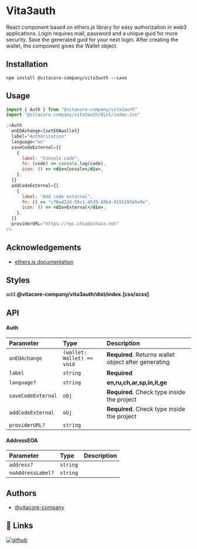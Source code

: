 # Vita3auth

React component based on ethers.js library for easy authorization in web3 applications. Login requires mail, password and a unique guid for more security. Save the generated guid for your next login. After creating the wallet, the component gives the Wallet object.

## Installation

```shell-script
npm install @vitacore-company/vita3auth --save
```

## Usage

```jsx
import { Auth } from "@vitacore-company/vita3auth"
import "@vitacore-company/vita3auth/dist/index.css"

;<Auth
  onEOAchange={setEOAwallet}
  label="Authorization"
  language="en"
  saveCodeExternal={[
    {
      label: "Console code",
      fn: (code) => console.log(code),
      icon: () => <div>Console</div>,
    },
  ]}
  addCodeExternal={[
    {
      label: "Add code external",
      fn: () => "cf0a4220-50c1-4539-89b4-9155195b5e9e",
      icon: () => <div>External</div>,
    },
  ]}
  providerURL="https://rpc.chiadochain.net"
/>
```

## Acknowledgements

- [ethers.js documentation](https://docs.ethers.org/v5/)

## Styles

add **@vitacore-company/vita3auth/dist/index.[css/scss]**

## API

#### Auth

| Parameter          | Type                       | Description                                          |
| :----------------- | :------------------------- | :--------------------------------------------------- |
| `onEOAchange`      | `(wallet: Wallet) => void` | **Required**. Returns wallet object after generating |
| `label`            | `string`                   | **Required**                                         |
| `language?`        | `string`                   | **en,ru,ch,ar,sp,in,it,ge**                          |
| `saveCodeExternal` | `obj`                      | **Required**. Check type inside the project          |
| `addCodeExternal`  | `obj`                      | **Required**. Check type inside the project          |
| `providerURL?`     | `string`                   |                                                      |

#### AddressEOA

| Parameter         | Type     | Description |
| :---------------- | :------- | :---------- |
| `address?`        | `string` |             |
| `noAddressLabel?` | `string` |             |

## Authors

- [@vitacore-company](https://vitacore.ru/)

## 🔗 Links

[![github](https://img.shields.io/badge/github-000?style=for-the-badge&logo=github&logoColor=white)](https://github.com/vitacore-company/vita3auth)
